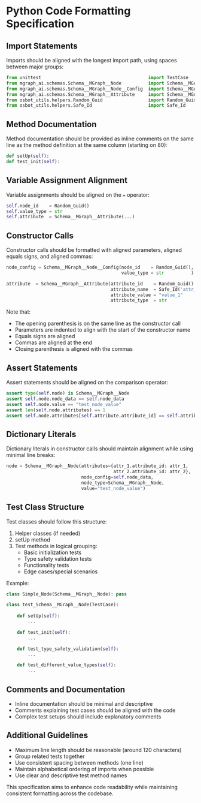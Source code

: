 # Python Code Formatting Specification

## Import Statements
Imports should be aligned with the longest import path, using spaces between major groups:

```python
from unittest                                        import TestCase
from mgraph_ai.schemas.Schema__MGraph__Node          import Schema__MGraph__Node
from mgraph_ai.schemas.Schema__MGraph__Node__Config  import Schema__MGraph__Node__Config
from mgraph_ai.schemas.Schema__MGraph__Attribute     import Schema__MGraph__Attribute
from osbot_utils.helpers.Random_Guid                 import Random_Guid
from osbot_utils.helpers.Safe_Id                     import Safe_Id
```

## Method Documentation
Method documentation should be provided as inline comments on the same line as the method definition at the same column (starting on 80):

```python
def setUp(self):                                                               # Initialize test data
def test_init(self):                                                           # Tests basic initialization and type checking
```

## Variable Assignment Alignment
Variable assignments should be aligned on the `=` operator:

```python
self.node_id    = Random_Guid()
self.value_type = str
self.attribute  = Schema__MGraph__Attribute(...)
```

## Constructor Calls
Constructor calls should be formatted with aligned parameters, aligned equals signs, and aligned commas:

```python
node_config = Schema__MGraph__Node__Config(node_id    = Random_Guid(),
                                           value_type = str          )

attribute  = Schema__MGraph__Attribute(attribute_id    = Random_Guid()    ,
                                       attribute_name  = Safe_Id('attr_1'),
                                       attribute_value = "value_1"        ,
                                       attribute_type  = str              )
```

Note that:
- The opening parenthesis is on the same line as the constructor call
- Parameters are indented to align with the start of the constructor name
- Equals signs are aligned
- Commas are aligned at the end
- Closing parenthesis is aligned with the commas

## Assert Statements
Assert statements should be aligned on the comparison operator:

```python
assert type(self.node) is Schema__MGraph__Node
assert self.node.node_data == self.node_data
assert self.node.value == "test_node_value"
assert len(self.node.attributes) == 1
assert self.node.attributes[self.attribute.attribute_id] == self.attribute
```

## Dictionary Literals
Dictionary literals in constructor calls should maintain alignment while using minimal line breaks:

```python
node = Schema__MGraph__Node(attributes={attr_1.attribute_id: attr_1,
                                        attr_2.attribute_id: attr_2},
                            node_config=self.node_data,
                            node_type=Schema__MGraph__Node,
                            value="test_node_value")
```

## Test Class Structure
Test classes should follow this structure:
1. Helper classes (if needed)
2. setUp method
3. Test methods in logical grouping:
   - Basic initialization tests
   - Type safety validation tests
   - Functionality tests
   - Edge cases/special scenarios

Example:
```python
class Simple_Node(Schema__MGraph__Node): pass                                   # Helper class for testing

class test_Schema__MGraph__Node(TestCase):
    
    def setUp(self):                                                            # Initialize test data
        ...

    def test_init(self):                                                        # Tests basic initialization
        ...

    def test_type_safety_validation(self):                                      # Tests type safety
        ...

    def test_different_value_types(self):                                       # Tests various scenarios
        ...
```

## Comments and Documentation
- Inline documentation should be minimal and descriptive
- Comments explaining test cases should be aligned with the code
- Complex test setups should include explanatory comments

## Additional Guidelines
- Maximum line length should be reasonable (around 120 characters)
- Group related tests together
- Use consistent spacing between methods (one line)
- Maintain alphabetical ordering of imports when possible
- Use clear and descriptive test method names

This specification aims to enhance code readability while maintaining consistent formatting across the codebase.